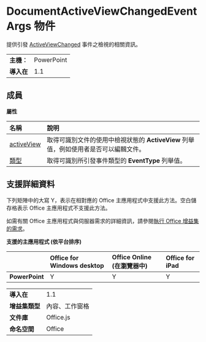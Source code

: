 
# DocumentActiveViewChangedEventArgs 物件
提供引發 [ActiveViewChanged](../../reference/shared/document.activeviewchanged.md) 事件之檢視的相關資訊。

|||
|:-----|:-----|
|**主機︰**|PowerPoint|
|**導入在**|1.1|



## 成員


**屬性**


|**名稱**|**說明**|
|:-----|:-----|
|[activeView](../../reference/shared/document.activeviewchangedeventargs.activeview.md)|取得可識別文件的使用中檢視狀態的 **ActiveView** 列舉值，例如使用者是否可以編輯文件。|
|[類型](../../reference/shared/document.activeviewchangedeventargs.type.md)|取得可識別所引發事件類型的 **EventType** 列舉值。|

## 支援詳細資料


下列矩陣中的大寫 Y，表示在相對應的 Office 主應用程式中支援此方法。空白儲存格表示 Office 主應用程式不支援此方法。

如需有關 Office 主應用程式與伺服器需求的詳細資訊，請參閱[執行 Office 增益集的需求](../../docs/overview/requirements-for-running-office-add-ins.md)。


**支援的主應用程式 (依平台排序)**


||**Office for Windows desktop**|**Office Online (在瀏覽器中)**|**Office for iPad**|
|:-----|:-----|:-----|:-----|
|**PowerPoint**|Y|Y|Y|

|||
|:-----|:-----|
|**導入在**|1.1|
|**增益集類型**|內容、工作窗格|
|**文件庫**|Office.js|
|**命名空間**|Office|
